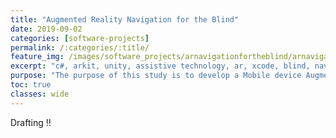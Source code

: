 ```yaml
---
title: "Augmented Reality Navigation for the Blind"
date: 2019-09-02
categories: [software-projects]
permalink: /:categories/:title/
feature_img: /images/software_projects/arnavigationfortheblind/arnavigationfortheblind_img00.jpg
excerpt: "c#, arkit, unity, assistive technology, ar, xcode, blind, navigation, cloud, placenote, travelling aid"
purpose: "The purpose of this study is to develop a Mobile device Augmented Reality based Assistive Technology (AT) for indoor navigation by blind users. Augmented Reality ARKit Ray-Casting is used to detect real-world objects and place virtual Marker GameObjects as way points for navigation in an AR scene."
toc: true
classes: wide
---
```

Drafting !!
